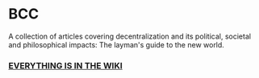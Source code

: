 # BCC
A collection of articles covering decentralization and its political, societal and philosophical impacts: The layman's guide to the new world.

### [EVERYTHING IS IN THE WIKI](https://github.com/Ahirice/BCC/wiki/Home)
